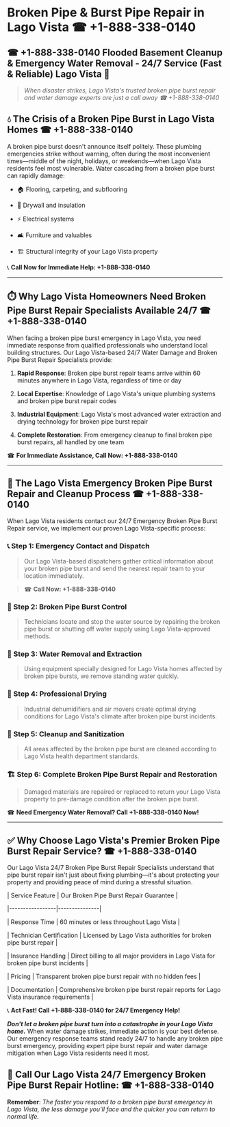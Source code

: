 # Broken Pipe & Burst Pipe Repair in Lago Vista ☎ +1-888-338-0140  
## ☎ +1-888-338-0140 Flooded Basement Cleanup & Emergency Water Removal - 24/7 Service (Fast & Reliable) Lago Vista 🚨  

> *When disaster strikes, Lago Vista's trusted broken pipe burst repair and water damage experts are just a call away ☎ +1-888-338-0140*  

## 💧 The Crisis of a Broken Pipe Burst in Lago Vista Homes ☎ +1-888-338-0140  

A broken pipe burst doesn't announce itself politely. These plumbing emergencies strike without warning, often during the most inconvenient times—middle of the night, holidays, or weekends—when Lago Vista residents feel most vulnerable. Water cascading from a broken pipe burst can rapidly damage:  

* 🏠 Flooring, carpeting, and subflooring  
* 🧱 Drywall and insulation  
* ⚡ Electrical systems  
* 🛋️ Furniture and valuables  
* 🏗️ Structural integrity of your Lago Vista property  

📞 **Call Now for Immediate Help: +1-888-338-0140**  

---  

## ⏱️ Why Lago Vista Homeowners Need Broken Pipe Burst Repair Specialists Available 24/7 ☎ +1-888-338-0140  

When facing a broken pipe burst emergency in Lago Vista, you need immediate response from qualified professionals who understand local building structures. Our Lago Vista-based 24/7 Water Damage and Broken Pipe Burst Repair Specialists provide:  

1. **Rapid Response**: Broken pipe burst repair teams arrive within 60 minutes anywhere in Lago Vista, regardless of time or day  
2. **Local Expertise**: Knowledge of Lago Vista's unique plumbing systems and broken pipe burst repair codes  
3. **Industrial Equipment**: Lago Vista's most advanced water extraction and drying technology for broken pipe burst repair  
4. **Complete Restoration**: From emergency cleanup to final broken pipe burst repairs, all handled by one team  

☎ **For Immediate Assistance, Call Now: +1-888-338-0140**  

---  

## 🔧 The Lago Vista Emergency Broken Pipe Burst Repair and Cleanup Process ☎ +1-888-338-0140  

When Lago Vista residents contact our 24/7 Emergency Broken Pipe Burst Repair service, we implement our proven Lago Vista-specific process:  

### 📞 Step 1: Emergency Contact and Dispatch  
> Our Lago Vista-based dispatchers gather critical information about your broken pipe burst and send the nearest repair team to your location immediately.  
> ☎ **Call Now: +1-888-338-0140**  

### 🚿 Step 2: Broken Pipe Burst Control  
> Technicians locate and stop the water source by repairing the broken pipe burst or shutting off water supply using Lago Vista-approved methods.  

### 🌊 Step 3: Water Removal and Extraction  
> Using equipment specially designed for Lago Vista homes affected by broken pipe bursts, we remove standing water quickly.  

### 💨 Step 4: Professional Drying  
> Industrial dehumidifiers and air movers create optimal drying conditions for Lago Vista's climate after broken pipe burst incidents.  

### 🧼 Step 5: Cleanup and Sanitization  
> All areas affected by the broken pipe burst are cleaned according to Lago Vista health department standards.  

### 🏗️ Step 6: Complete Broken Pipe Burst Repair and Restoration  
> Damaged materials are repaired or replaced to return your Lago Vista property to pre-damage condition after the broken pipe burst.  

☎ **Need Emergency Water Removal? Call +1-888-338-0140 Now!**  

---  

## ✅ Why Choose Lago Vista's Premier Broken Pipe Burst Repair Service? ☎ +1-888-338-0140  

Our Lago Vista 24/7 Broken Pipe Burst Repair Specialists understand that pipe burst repair isn't just about fixing plumbing—it's about protecting your property and providing peace of mind during a stressful situation.  

| Service Feature | Our Broken Pipe Burst Repair Guarantee |  
|-----------------|---------------|  
| Response Time | 60 minutes or less throughout Lago Vista |  
| Technician Certification | Licensed by Lago Vista authorities for broken pipe burst repair |  
| Insurance Handling | Direct billing to all major providers in Lago Vista for broken pipe burst incidents |  
| Pricing | Transparent broken pipe burst repair with no hidden fees |  
| Documentation | Comprehensive broken pipe burst repair reports for Lago Vista insurance requirements |  

📞 **Act Fast! Call +1-888-338-0140 for 24/7 Emergency Help!**  

***Don't let a broken pipe burst turn into a catastrophe in your Lago Vista home.*** When water damage strikes, immediate action is your best defense. Our emergency response teams stand ready 24/7 to handle any broken pipe burst emergency, providing expert pipe burst repair and water damage mitigation when Lago Vista residents need it most.  

## 📱 Call Our Lago Vista 24/7 Emergency Broken Pipe Burst Repair Hotline: ☎ +1-888-338-0140  

**Remember**: *The faster you respond to a broken pipe burst emergency in Lago Vista, the less damage you'll face and the quicker you can return to normal life.*